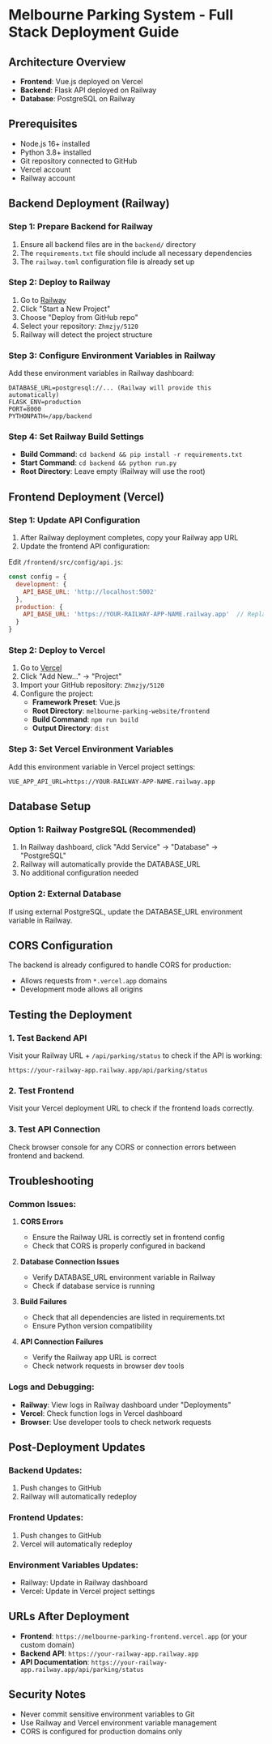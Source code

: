# Melbourne Parking System - Full Stack Deployment Guide

## Architecture Overview
- **Frontend**: Vue.js deployed on Vercel
- **Backend**: Flask API deployed on Railway
- **Database**: PostgreSQL on Railway

## Prerequisites
- Node.js 16+ installed
- Python 3.8+ installed
- Git repository connected to GitHub
- Vercel account
- Railway account

## Backend Deployment (Railway)

### Step 1: Prepare Backend for Railway
1. Ensure all backend files are in the `backend/` directory
2. The `requirements.txt` file should include all necessary dependencies
3. The `railway.toml` configuration file is already set up

### Step 2: Deploy to Railway
1. Go to [Railway](https://railway.app)
2. Click "Start a New Project"
3. Choose "Deploy from GitHub repo"
4. Select your repository: `Zhmzjy/5120`
5. Railway will detect the project structure

### Step 3: Configure Environment Variables in Railway
Add these environment variables in Railway dashboard:
```
DATABASE_URL=postgresql://... (Railway will provide this automatically)
FLASK_ENV=production
PORT=8000
PYTHONPATH=/app/backend
```

### Step 4: Set Railway Build Settings
- **Build Command**: `cd backend && pip install -r requirements.txt`
- **Start Command**: `cd backend && python run.py`
- **Root Directory**: Leave empty (Railway will use the root)

## Frontend Deployment (Vercel)

### Step 1: Update API Configuration
1. After Railway deployment completes, copy your Railway app URL
2. Update the frontend API configuration:

Edit `/frontend/src/config/api.js`:
```javascript
const config = {
  development: {
    API_BASE_URL: 'http://localhost:5002'
  },
  production: {
    API_BASE_URL: 'https://YOUR-RAILWAY-APP-NAME.railway.app'  // Replace with actual URL
  }
}
```

### Step 2: Deploy to Vercel
1. Go to [Vercel](https://vercel.com)
2. Click "Add New..." → "Project"
3. Import your GitHub repository: `Zhmzjy/5120`
4. Configure the project:
   - **Framework Preset**: Vue.js
   - **Root Directory**: `melbourne-parking-website/frontend`
   - **Build Command**: `npm run build`
   - **Output Directory**: `dist`

### Step 3: Set Vercel Environment Variables
Add this environment variable in Vercel project settings:
```
VUE_APP_API_URL=https://YOUR-RAILWAY-APP-NAME.railway.app
```

## Database Setup

### Option 1: Railway PostgreSQL (Recommended)
1. In Railway dashboard, click "Add Service" → "Database" → "PostgreSQL"
2. Railway will automatically provide the DATABASE_URL
3. No additional configuration needed

### Option 2: External Database
If using external PostgreSQL, update the DATABASE_URL environment variable in Railway.

## CORS Configuration
The backend is already configured to handle CORS for production:
- Allows requests from `*.vercel.app` domains
- Development mode allows all origins

## Testing the Deployment

### 1. Test Backend API
Visit your Railway URL + `/api/parking/status` to check if the API is working:
```
https://your-railway-app.railway.app/api/parking/status
```

### 2. Test Frontend
Visit your Vercel deployment URL to check if the frontend loads correctly.

### 3. Test API Connection
Check browser console for any CORS or connection errors between frontend and backend.

## Troubleshooting

### Common Issues:

1. **CORS Errors**
   - Ensure the Railway URL is correctly set in frontend config
   - Check that CORS is properly configured in backend

2. **Database Connection Issues**
   - Verify DATABASE_URL environment variable in Railway
   - Check if database service is running

3. **Build Failures**
   - Check that all dependencies are listed in requirements.txt
   - Ensure Python version compatibility

4. **API Connection Failures**
   - Verify the Railway app URL is correct
   - Check network requests in browser dev tools

### Logs and Debugging:
- **Railway**: View logs in Railway dashboard under "Deployments"
- **Vercel**: Check function logs in Vercel dashboard
- **Browser**: Use developer tools to check network requests

## Post-Deployment Updates

### Backend Updates:
1. Push changes to GitHub
2. Railway will automatically redeploy

### Frontend Updates:
1. Push changes to GitHub
2. Vercel will automatically redeploy

### Environment Variables Updates:
- Railway: Update in Railway dashboard
- Vercel: Update in Vercel project settings

## URLs After Deployment
- **Frontend**: `https://melbourne-parking-frontend.vercel.app` (or your custom domain)
- **Backend API**: `https://your-railway-app.railway.app`
- **API Documentation**: `https://your-railway-app.railway.app/api/parking/status`

## Security Notes
- Never commit sensitive environment variables to Git
- Use Railway and Vercel environment variable management
- CORS is configured for production domains only

